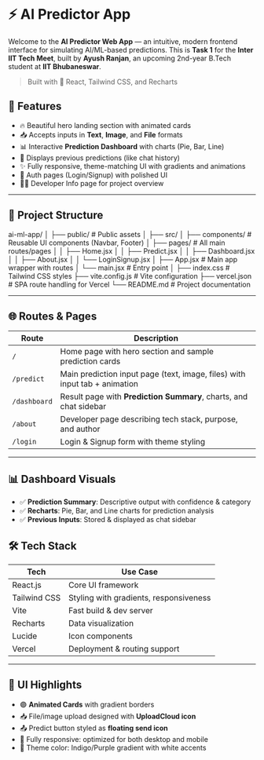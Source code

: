 # ⚡ AI Predictor App

Welcome to the **AI Predictor Web App** — an intuitive, modern frontend interface for simulating AI/ML-based predictions. This is **Task 1** for the **Inter IIT Tech Meet**, built by **Ayush Ranjan**, an upcoming 2nd-year B.Tech student at **IIT Bhubaneswar**.

> Built with 💙 React, Tailwind CSS, and Recharts

## 🚀 Features

- 🔥 Beautiful hero landing section with animated cards
- 📥 Accepts inputs in **Text**, **Image**, and **File** formats
- 📊 Interactive **Prediction Dashboard** with charts (Pie, Bar, Line)
- 🧠 Displays previous predictions (like chat history)
- ✨ Fully responsive, theme-matching UI with gradients and animations
- 🔐 Auth pages (Login/Signup) with polished UI
- 🧑‍💻 Developer Info page for project overview

---

## 📁 Project Structure

ai-ml-app/
│
├── public/                   # Public assets
│
├── src/
│   ├── components/           # Reusable UI components (Navbar, Footer)
│   ├── pages/                # All main routes/pages
│   │   ├── Home.jsx
│   │   ├── Predict.jsx
│   │   ├── Dashboard.jsx
│   │   ├── About.jsx
│   │   └── LoginSignup.jsx
│   ├── App.jsx               # Main app wrapper with routes
│   └── main.jsx              # Entry point
│
├── index.css                 # Tailwind CSS styles
├── vite.config.js            # Vite configuration
├── vercel.json               # SPA route handling for Vercel
└── README.md                 # Project documentation


---

## 🌐 Routes & Pages

| Route           | Description                                                                 |
|-----------------|-----------------------------------------------------------------------------|
| `/`             | Home page with hero section and sample prediction cards                    |
| `/predict`      | Main prediction input page (text, image, files) with input tab + animation |
| `/dashboard`    | Result page with **Prediction Summary**, charts, and chat sidebar          |
| `/about`        | Developer page describing tech stack, purpose, and author                  |
| `/login`        | Login & Signup form with theme styling                                     |

---

## 📊 Dashboard Visuals

- ✅ **Prediction Summary**: Descriptive output with confidence & category
- ✅ **Recharts**: Pie, Bar, and Line charts for prediction analysis
- ✅ **Previous Inputs**: Stored & displayed as chat sidebar


## 🛠️ Tech Stack

| Tech       | Use Case                      |
|------------|-------------------------------|
| React.js   | Core UI framework              |
| Tailwind CSS | Styling with gradients, responsiveness |
| Vite       | Fast build & dev server       |
| Recharts   | Data visualization            |
| Lucide     | Icon components               |
| Vercel     | Deployment & routing support  |

---

## 📸 UI Highlights

- 🟣 **Animated Cards** with gradient borders
- 📥 File/image upload designed with **UploadCloud icon**
- 📤 Predict button styled as **floating send icon**
- 📱 Fully responsive: optimized for both desktop and mobile
- 🎨 Theme color: Indigo/Purple gradient with white accents

 
